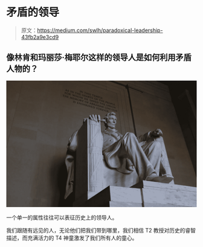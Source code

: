# 矛盾的领导

> 原文：<https://medium.com/swlh/paradoxical-leadership-43fb2a9e3cd9>

## 像林肯和玛丽莎·梅耶尔这样的领导人是如何利用矛盾人物的？

![](img/46378bcd5ffd3caafa6f9251d09da7b5.png)

一个单一的属性往往可以表征历史上的领导人。

我们跟随有远见的人，无论他们把我们带到哪里，我们相信 T2 教授对历史的睿智描述，而充满活力的 T4 神童激发了我们所有人的童心。